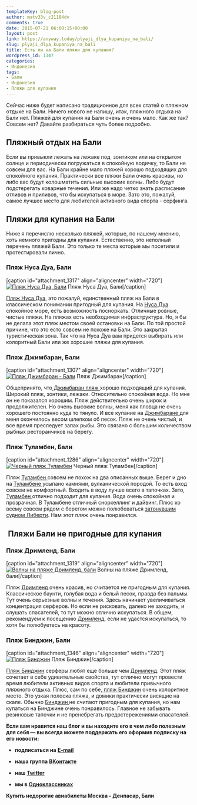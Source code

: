 ```yaml
---
templateKey: blog-post
author: matv33v_c21184dv
comments: true
date: 2015-07-21 06:00:15+00:00
layout: post
link: https://anyway.today/plyaji_dlya_kupaniya_na_bali/
slug: plyaji_dlya_kupaniya_na_bali
title: Есть ли на Бали пляжи для купания?
wordpress_id: 1347
categories:
- Индонезия
tags:
- Бали
- Индонезия
- Пляжи для купания
---
```


Сейчас ниже будет написано традиционное для всех статей о пляжном отдыхе на Бали. Ничего нового не напишу, итак, пляжного отдыха на Бали нет. Пляжей для купания на Бали очень и очень мало. Как же так? Совсем нет? Давайте разбираться чуть более подробно.


<!-- more -->


## Пляжный отдых на Бали




Если вы привыкли лежать на лежаке под  зонтиком или на открытом солнце и периодически погружаться в спокойную водичку, то Бали не совсем для вас. На Бали крайне мало пляжей хорошо подходящих для спокойного купания. Практически все пляжи Бали очень красивы, но либо вас будут колошматить сильные высокие волны. Либо будут подстерегать коварные течения. Или же надо четко знать расписание отливов и приливов, что бы искупаться в море. Зато это, пожалуй, самое лучшее место для любителей активного вида спорта - серфинга.





## Пляжи для купания на Бали




Ниже я перечислю несколько пляжей, которые, по нашему мнению,  хоть немного пригодны для купания. Естественно, это неполный перечень пляжей Бали. Это только те места которые мы посетили и протестировали лично.





### Пляж Нуса Дуа, Бали


[caption id="attachment_1317" align="aligncenter" width="720"][![Пляж Нуса Дуа, Бали](http://anyway.today/wp-content/uploads/2015/07/IMG_0095.jpg)](http://anyway.today/wp-content/uploads/2015/07/IMG_0095.jpg) Пляж Нуса Дуа, Бали[/caption]


[Пляж Нуса Дуа](http://anyway.today/plyaji-bali-nusa-dua/), это пожалуй, единственный пляж на Бали в классическом понимании пригодный для купания. На [Нуса Дуа ](http://anyway.today/plyaji-bali-nusa-dua/)спокойное море, есть возможность посноркать. Отличные ровные, чистые пляжи. На пляжах есть необходимая инфраструктура. Но, я бы не делала этот пляж местом своей остановки на Бали. По той простой причине, что это есто совсем не похоже на Бали. Это закрытая туристическая зона. Так что на Нуса Дуа вам придется выбирать или колоритный Бали или же хорошие пляжи для купания.





### Пляж Джимбаран, Бали


[caption id="attachment_1307" align="aligncenter" width="720"][![Пляж Джимбаран - Бали](http://anyway.today/wp-content/uploads/2015/06/MG_9223.jpg)](http://anyway.today/wp-content/uploads/2015/06/MG_9223.jpg) Пляж Джимбаран[/caption]


Общепринято, что[ Джимбаран пляж ](http://anyway.today/plyaji_bali_djimbaran/)хорошо подходящий для купания. Широкий пляж, зонтики, лежаки. Относительно спокойная вода. Но мне он не показался хорошим. Пляж действительно очень широк и продолжителен. Но очень высокие волны, меня как пловца не очень хорошего постоянно куда то тянуло. И все купание на [Джимбаране ](http://anyway.today/plyaji_bali_djimbaran/)для меня окончилось весом шлепком об песок. Пляж не очень чистый, и все время преследует запах рыбы. Это связано с большим количеством рыбных ресторанчиков на берегу.





### Пляж Туламбен, Бали


[caption id="attachment_1286" align="aligncenter" width="720"][![Черный пляж Туламбен](http://anyway.today/wp-content/uploads/2015/06/IMG_9070.jpg)](http://anyway.today/wp-content/uploads/2015/06/IMG_9070.jpg) Черный пляж Туламбен[/caption]


Пляж [Туламбен ](http://anyway.today/plyaji_bali_tulamben/)совсем не похож на два описанных выше. Берег и дно на [Туламбене ](http://anyway.today/plyaji_bali_tulamben/)усыпано камнями, вулканической породой. То есть вход совсем не комфортный. Входить в воду лучше всего в тапочках. Зато, [Туламбен ](http://anyway.today/plyaji_bali_tulamben/)отлично подходит для купания. Вода очень спокойная и прозрачная. В Туламбене отличный сноркеллинг и дайвинг. Плюс ко всему совсем рядом с берегом можно полюбоваться [затонувшим судном Либерти](http://anyway.today/plyaji_bali_tulamben/). Нам этот пляж очень понравился.





##  Пляжи Бали не пригодные для купания




### Пляж Дримленд, Бали


[caption id="attachment_1319" align="aligncenter" width="720"][![Волны на пляже Дримленд, бали](http://anyway.today/wp-content/uploads/2015/06/MG_9657.jpg)](http://anyway.today/wp-content/uploads/2015/06/MG_9657.jpg) Волны на пляже Дримленд, бали[/caption]


Пляж [Дримленд ](http://anyway.today/playaji-bali-dreamland/)очень красив, но считается не пригодным для купания. Классическое баунти, голубая вода и белый песок, правда без пальмы. Тут очень серьезные волны и течения. Здесь начинает увеличиваться концентрация серферов. Но если не рисковать, далеко не заходить, и слушать спасателей, то тут можно отлично искупаться. В общем, рекомендуем к посещению [Дримленд](http://anyway.today/playaji-bali-dreamland/), если не удастся искупаться, то хотя бы полюбуетесь на красоту.





### Пляж Бинджин, Бали


[caption id="attachment_1346" align="aligncenter" width="720"][![Пляж Бинджин](http://anyway.today/wp-content/uploads/2015/07/MG_0185.jpg)](http://anyway.today/wp-content/uploads/2015/07/MG_0185.jpg) Пляж Бинджин[/caption]


[Пляж Бинджин](http://anyway.today/plyaji_bali_bingin/) серферы любят еще больше чем [Дримленд](http://anyway.today/playaji-bali-dreamland/). Этот пляж сочетает в себе удивительные свойства, тут отлично могут провести время любители активных видов спорта и любители привычного пляжного отдыха. Плюс, сам по себе,[ пляж Бинджин](http://anyway.today/plyaji_bali_bingin/) очень колоритное место. Это узкая полоска пляжа, и домики практически висящие на скале. Обычно [Бинджин ](http://anyway.today/plyaji_bali_bingin/)не считают пригодным для купания, но нам купаться на Бинджине очень понравилось. Главное не забывать резиновые тапочки и не пренебрегать предостережениями спасателей.


**Если вам нравится наш блог и вы находите его в чем либо полезным для себя — вы всегда можете поддержать его оформив подписку на его новости:**



	
  * **подписаться на** [**E-mail**](https://feedburner.google.com/fb/a/mailverify?uri=Anywaytoday&amp;loc=en_US)

	
  * **наша группа** [**ВКонтакте**](http://vk.com/public90452188)

	
  * **наш [Twitter](https://twitter.com/TodayAnyway)**

	
  * **мы в [Одноклассниках](http://ok.ru/group/54402107244544)**


**Купить недорогие авиабилеты Москва - Денпасар, Бали**

